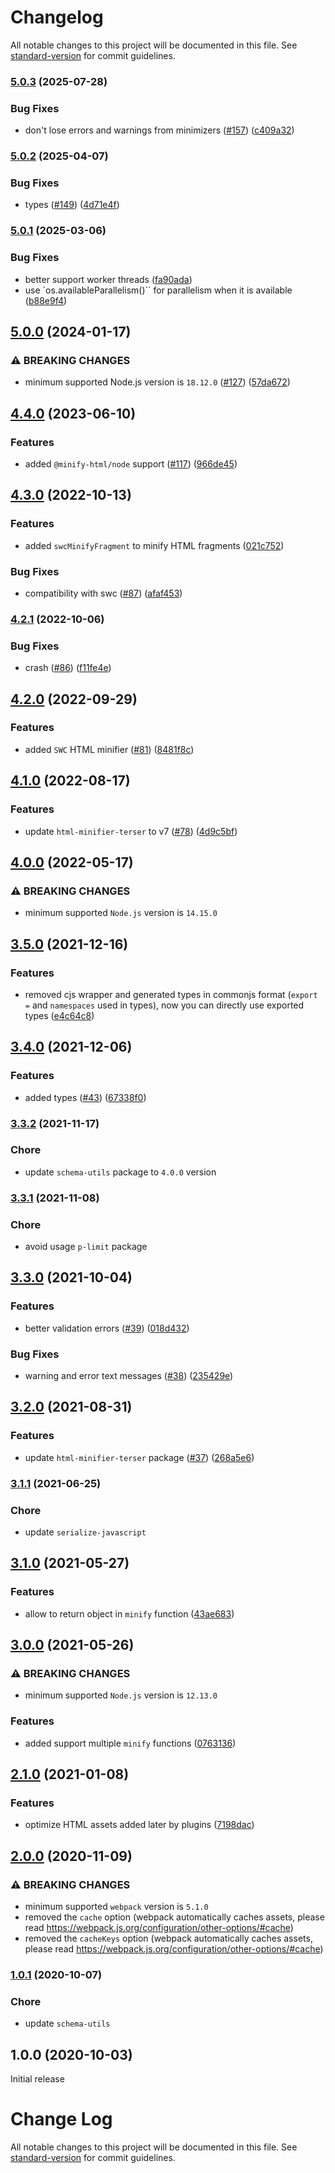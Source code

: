 # Changelog

All notable changes to this project will be documented in this file. See [standard-version](https://github.com/conventional-changelog/standard-version) for commit guidelines.

### [5.0.3](https://github.com/webpack-contrib/html-minimizer-webpack-plugin/compare/v5.0.2...v5.0.3) (2025-07-28)


### Bug Fixes

* don't lose errors and warnings from minimizers ([#157](https://github.com/webpack-contrib/html-minimizer-webpack-plugin/issues/157)) ([c409a32](https://github.com/webpack-contrib/html-minimizer-webpack-plugin/commit/c409a32109d3b586810127311021fa6f4c2dc8a3))

### [5.0.2](https://github.com/webpack-contrib/html-minimizer-webpack-plugin/compare/v5.0.1...v5.0.2) (2025-04-07)


### Bug Fixes

* types ([#149](https://github.com/webpack-contrib/html-minimizer-webpack-plugin/issues/149)) ([4d71e4f](https://github.com/webpack-contrib/html-minimizer-webpack-plugin/commit/4d71e4f303076264e418a494e7903daed28954c8))

### [5.0.1](https://github.com/webpack-contrib/html-minimizer-webpack-plugin/compare/v5.0.0...v5.0.1) (2025-03-06)


### Bug Fixes

* better support worker threads ([fa90ada](https://github.com/webpack-contrib/html-minimizer-webpack-plugin/commit/fa90adaa4a83ab532690db0e739bc350cc6b2c5d))
* use `os.availableParallelism()`` for parallelism when it is available ([b88e9f4](https://github.com/webpack-contrib/html-minimizer-webpack-plugin/commit/b88e9f45a930aae9f468eb5587bd73f7f2196892))

## [5.0.0](https://github.com/webpack-contrib/html-minimizer-webpack-plugin/compare/v4.4.0...v5.0.0) (2024-01-17)


### ⚠ BREAKING CHANGES

* minimum supported Node.js version is `18.12.0` ([#127](https://github.com/webpack-contrib/html-minimizer-webpack-plugin/issues/127)) ([57da672](https://github.com/webpack-contrib/html-minimizer-webpack-plugin/commit/57da672f346933982869a70ae051d2bcfac3209c))

## [4.4.0](https://github.com/webpack-contrib/html-minimizer-webpack-plugin/compare/v4.3.0...v4.4.0) (2023-06-10)


### Features

* added `@minify-html/node` support ([#117](https://github.com/webpack-contrib/html-minimizer-webpack-plugin/issues/117)) ([966de45](https://github.com/webpack-contrib/html-minimizer-webpack-plugin/commit/966de45db5de81fcb31da34efbe2946c5cb791b5))

## [4.3.0](https://github.com/webpack-contrib/html-minimizer-webpack-plugin/compare/v4.2.1...v4.3.0) (2022-10-13)


### Features

* added `swcMinifyFragment` to minify HTML fragments ([021c752](https://github.com/webpack-contrib/html-minimizer-webpack-plugin/commit/021c7524072328f9442604907656ad63227ef980))


### Bug Fixes

* compatibility with swc ([#87](https://github.com/webpack-contrib/html-minimizer-webpack-plugin/issues/87)) ([afaf453](https://github.com/webpack-contrib/html-minimizer-webpack-plugin/commit/afaf45329e4d50f015baf27a2cc9409efce3a946))

### [4.2.1](https://github.com/webpack-contrib/html-minimizer-webpack-plugin/compare/v4.2.0...v4.2.1) (2022-10-06)


### Bug Fixes

* crash ([#86](https://github.com/webpack-contrib/html-minimizer-webpack-plugin/issues/86)) ([f11fe4e](https://github.com/webpack-contrib/html-minimizer-webpack-plugin/commit/f11fe4e59b9a81b79bd438aeed8570fe46683958))

## [4.2.0](https://github.com/webpack-contrib/html-minimizer-webpack-plugin/compare/v4.1.0...v4.2.0) (2022-09-29)


### Features

* added `SWC` HTML minifier ([#81](https://github.com/webpack-contrib/html-minimizer-webpack-plugin/issues/81)) ([8481f8c](https://github.com/webpack-contrib/html-minimizer-webpack-plugin/commit/8481f8ce7d835470873cebb847cb636f9c8b52f5))

## [4.1.0](https://github.com/webpack-contrib/html-minimizer-webpack-plugin/compare/v4.0.0...v4.1.0) (2022-08-17)


### Features

* update `html-minifier-terser` to v7 ([#78](https://github.com/webpack-contrib/html-minimizer-webpack-plugin/issues/78)) ([4d9c5bf](https://github.com/webpack-contrib/html-minimizer-webpack-plugin/commit/4d9c5bff31ce73fd08f6981700c61ac7b1fbbfc0))

## [4.0.0](https://github.com/webpack-contrib/html-minimizer-webpack-plugin/compare/v3.5.0...v4.0.0) (2022-05-17)


### ⚠ BREAKING CHANGES

* minimum supported `Node.js` version is `14.15.0`

## [3.5.0](https://github.com/webpack-contrib/html-minimizer-webpack-plugin/compare/v3.4.0...v3.5.0) (2021-12-16)


### Features

* removed cjs wrapper and generated types in commonjs format (`export =` and `namespaces` used in types), now you can directly use exported types ([e4c64c8](https://github.com/webpack-contrib/html-minimizer-webpack-plugin/commit/e4c64c8c9d0cee2f6545893252738626d51503f1))

## [3.4.0](https://github.com/webpack-contrib/html-minimizer-webpack-plugin/compare/v3.3.2...v3.4.0) (2021-12-06)


### Features

* added types ([#43](https://github.com/webpack-contrib/html-minimizer-webpack-plugin/issues/43)) ([67338f0](https://github.com/webpack-contrib/html-minimizer-webpack-plugin/commit/67338f0d92bf4adc5c49aeabb969b747bf877dd9))

### [3.3.2](https://github.com/webpack-contrib/html-minimizer-webpack-plugin/compare/v3.3.1...v3.3.2) (2021-11-17)


### Chore

* update `schema-utils` package to `4.0.0` version

### [3.3.1](https://github.com/webpack-contrib/html-minimizer-webpack-plugin/compare/v3.3.0...v3.3.1) (2021-11-08)

### Chore

* avoid usage `p-limit` package

## [3.3.0](https://github.com/webpack-contrib/html-minimizer-webpack-plugin/compare/v3.2.0...v3.3.0) (2021-10-04)


### Features

* better validation errors ([#39](https://github.com/webpack-contrib/html-minimizer-webpack-plugin/issues/39)) ([018d432](https://github.com/webpack-contrib/html-minimizer-webpack-plugin/commit/018d432ca37362e66c7f6ef28834600747135fb7))


### Bug Fixes

* warning and error text messages ([#38](https://github.com/webpack-contrib/html-minimizer-webpack-plugin/issues/38)) ([235429e](https://github.com/webpack-contrib/html-minimizer-webpack-plugin/commit/235429ea476f9addbe7b5c3cbbb0a4fd3b40218f))

## [3.2.0](https://github.com/webpack-contrib/html-minimizer-webpack-plugin/compare/v3.1.1...v3.2.0) (2021-08-31)


### Features

* update `html-minifier-terser` package ([#37](https://github.com/webpack-contrib/html-minimizer-webpack-plugin/issues/37)) ([268a5e6](https://github.com/webpack-contrib/html-minimizer-webpack-plugin/commit/268a5e6e5a3bb25bccdd9a3bc986bcd37688dfe9))

### [3.1.1](https://github.com/webpack-contrib/html-minimizer-webpack-plugin/compare/v3.1.0...v3.1.1) (2021-06-25)

### Chore

* update `serialize-javascript`

## [3.1.0](https://github.com/webpack-contrib/html-minimizer-webpack-plugin/compare/v3.0.0...v3.1.0) (2021-05-27)


### Features

* allow to return object in `minify` function ([43ae683](https://github.com/webpack-contrib/html-minimizer-webpack-plugin/commit/43ae6838e54f5adea23e82c66db1fd493c7efd95))

## [3.0.0](https://github.com/webpack-contrib/html-minimizer-webpack-plugin/compare/v2.1.0...v3.0.0) (2021-05-26)


### ⚠ BREAKING CHANGES

* minimum supported `Node.js` version is `12.13.0`

### Features

* added support multiple `minify` functions ([0763136](https://github.com/webpack-contrib/html-minimizer-webpack-plugin/commit/0763136d7b763a9802f1b4da156518dc05f1ec2d))

## [2.1.0](https://github.com/webpack-contrib/html-minimizer-webpack-plugin/compare/v2.0.0...v2.1.0) (2021-01-08)


### Features

* optimize HTML assets added later by plugins ([7198dac](https://github.com/webpack-contrib/html-minimizer-webpack-plugin/commit/7198dac4f5c9a0b91e586d64b79ae16133a16447))

## [2.0.0](https://github.com/webpack-contrib/html-minimizer-webpack-plugin/compare/v1.0.1...v2.0.0) (2020-11-09)


### ⚠ BREAKING CHANGES

* minimum supported `webpack` version is `5.1.0`
* removed the `cache` option (webpack automatically caches assets, please read https://webpack.js.org/configuration/other-options/#cache)
* removed the `cacheKeys` option (webpack automatically caches assets, please read https://webpack.js.org/configuration/other-options/#cache)

### [1.0.1](https://github.com/webpack-contrib/html-minimizer-webpack-plugin/compare/v1.0.0...v1.0.1) (2020-10-07)

### Chore

* update `schema-utils`

## 1.0.0 (2020-10-03)

Initial release

# Change Log

All notable changes to this project will be documented in this file. See [standard-version](https://github.com/conventional-changelog/standard-version) for commit guidelines.
